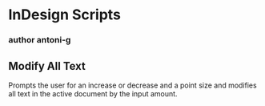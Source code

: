 # InDesign Scripts
### author antoni-g

## Modify All Text

Prompts the user for an increase or decrease and a point size and modifies all text in the active document by the input amount.
